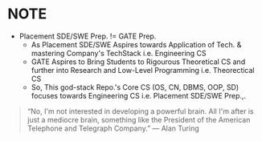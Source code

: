 # NOTE
- Placement SDE/SWE Prep. != GATE Prep.
  - As Placement SDE/SWE Aspires towards Application of Tech. & mastering Company's TechStack i.e. Engineering CS
  - GATE Aspires to Bring Students to Rigourous Theoretical CS and further into Research and Low-Level Programming i.e. Theorectical CS
  - So, This god-stack Repo.'s Core CS (OS, CN, DBMS, OOP, SD) focuses towards Engineering CS i.e. Placement SDE/SWE Prep.,.

> “No, I'm not interested in developing a powerful brain. All I'm after is just a mediocre brain, something like the President of the American Telephone and Telegraph Company.” — Alan Turing​